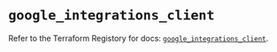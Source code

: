 # `google_integrations_client`

Refer to the Terraform Registory for docs: [`google_integrations_client`](https://registry.terraform.io/providers/hashicorp/google-beta/5.29.0/docs/resources/google_integrations_client).
